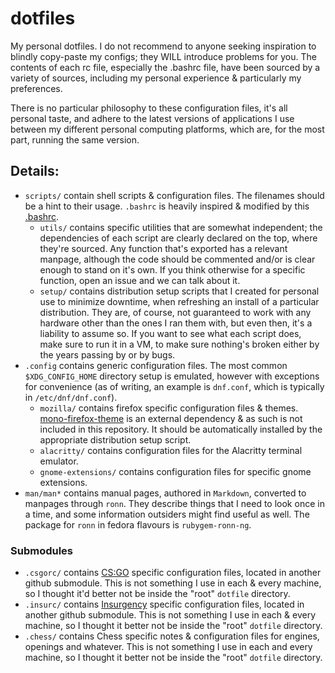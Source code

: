 # dotfiles
My personal dotfiles. I do not recommend to anyone seeking inspiration to blindly copy-paste my configs; they WILL introduce problems for you. The contents of each rc file, especially the .bashrc file, have been sourced by a variety of sources, including my personal experience & particularly my preferences.

There is no particular philosophy to these configuration files, it's all personal taste, and adhere to the latest versions of applications I use between my different personal computing platforms, which are, for the most part, running the same version.

## Details:
- `scripts/` contain shell scripts & configuration files. The filenames should be a hint to their usage. `.bashrc` is heavily inspired & modified by this [.bashrc](https://gist.github.com/zachbrowne/8bc414c9f30192067831fafebd14255c). 
    - `utils/` contains specific utilities that are somewhat independent; the dependencies of each script are clearly declared on the top, where they're sourced. Any function that's exported has a relevant manpage, although the code should be commented and/or is clear enough to stand on it's own. If you think otherwise for a specific function, open an issue and we can talk about it.
    - `setup/` contains distribution setup scripts that I created for personal use to minimize downtime, when refreshing an install of a particular distribution. They are, of course, not guaranteed to work with any hardware other than the ones I ran them with, but even then, it's a liability to assume so. If you want to see what each script does, make sure to run it in a VM, to make sure nothing's broken either by the years passing by or by bugs.
- `.config` contains generic configuration files. The most common `$XDG_CONFIG_HOME` directory setup is emulated, however with exceptions for convenience (as of writing, an example is `dnf.conf`, which is typically in `/etc/dnf/dnf.conf`).
    - `mozilla/` contains firefox specific configuration files & themes. [mono-firefox-theme](https://github.com/witalihirsch/Mono-firefox-theme) is an external dependency & as such is not included in this repository. It should be automatically installed by the appropriate distribution setup script.
    - `alacritty/` contains configuration files for the Alacritty terminal emulator.
    - `gnome-extensions/` contains configuration files for specific gnome extensions.
- `man/man*` contains manual pages, authored in `Markdown`, converted to manpages through `ronn`. They describe things that I need to look once in a time, and some information outsiders might find useful as well. The package for `ronn` in fedora flavours is `rubygem-ronn-ng`.

### Submodules
- `.csgorc/` contains [CS:GO](https://store.steampowered.com/app/730/CounterStrike_Global_Offensive/) specific configuration files, located in another github submodule. This is not something I use in each & every machine, so I thought it'd better not be inside the "root" `dotfile` directory.
- `.insurc/` contains [Insurgency](https://store.steampowered.com/app/222880/Insurgency/) specific configuration files, located in another github submodule. This is not something I use in each & every machine, so I thought it better not be inside the "root" `dotfile` directory.
- `.chess/`  contains Chess specific notes & configuration files for engines, openings and whatever. This is not something I use in each and every machine, so I thought it better not be inside the "root" `dotfile` directory.
